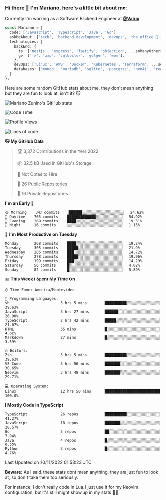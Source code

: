 ### Hi there 👋 I'm Mariano, here's a little bit about me:

Currently I'm working as a Software Backend Engineer at [**@Vairix**](https://vairix.com)

```ts
const Mariano = {
  code: ['Javascript', 'Typescript', 'Java', 'Go'],
  askMeAbout: ['tech', 'backend development', 'devops', 'the office 💼'],
  technologies: {
    backEnd: {
      ts: ['nestjs', 'express', 'fastify', 'objection', ...soManyOthersFrameworks],
      go: ['fx', 'zap', 'sqlboiler', 'gqlgen', 'mux'],
    },
    devOps: ['Linux', 'AWS', 'Docker', 'Kubernetes', 'Terraform', ...soManyOthersTools],
    databases: ['mongo', 'mariadb', 'sqlite', 'postgres', 'neo4j', 'redis'],
  }
};
```

Here are some random GitHub stats about me, they don't mean anything but they are fun to look at, isn't it? 🐱

![Mariano Zunino's GitHub stats](https://github-readme-stats.vercel.app/api?username=marianozunino&count_private=true&show_icons=true&theme=radical)

<!--START_SECTION:waka-->
![Code Time](http://img.shields.io/badge/Code%20Time-316%20hrs%2033%20mins-blue)

![Profile Views](http://img.shields.io/badge/Profile%20Views-0-blue)

![Lines of code](https://img.shields.io/badge/From%20Hello%20World%20I%27ve%20Written-372%20Thousand%20lines%20of%20code-blue)

**🐱 My GitHub Data** 

> 🏆 3,372 Contributions in the Year 2022
 > 
> 📦 32.5 kB Used in GitHub's Storage 
 > 
> 🚫 Not Opted to Hire
 > 
> 📜 26 Public Repositories 
 > 
> 🔑 16 Private Repositories  
 > 
**I'm an Early 🐤** 

```text
🌞 Morning    343 commits    ██████░░░░░░░░░░░░░░░░░░░   24.62% 
🌆 Daytime    765 commits    █████████████░░░░░░░░░░░░   54.92% 
🌃 Evening    269 commits    ████░░░░░░░░░░░░░░░░░░░░░   19.31% 
🌙 Night      16 commits     ░░░░░░░░░░░░░░░░░░░░░░░░░   1.15%

```
📅 **I'm Most Productive on Tuesday** 

```text
Monday       268 commits    ████░░░░░░░░░░░░░░░░░░░░░   19.24% 
Tuesday      305 commits    █████░░░░░░░░░░░░░░░░░░░░   21.9% 
Wednesday    205 commits    ███░░░░░░░░░░░░░░░░░░░░░░   14.72% 
Thursday     278 commits    █████░░░░░░░░░░░░░░░░░░░░   19.96% 
Friday       199 commits    ███░░░░░░░░░░░░░░░░░░░░░░   14.29% 
Saturday     56 commits     █░░░░░░░░░░░░░░░░░░░░░░░░   4.02% 
Sunday       82 commits     █░░░░░░░░░░░░░░░░░░░░░░░░   5.89%

```


📊 **This Week I Spent My Time On** 

```text
⌚︎ Time Zone: America/Montevideo

💬 Programming Languages: 
sh                       5 hrs 5 mins        ██████████░░░░░░░░░░░░░░░   39.63% 
JavaScript               3 hrs 27 mins       ██████░░░░░░░░░░░░░░░░░░░   26.98% 
TypeScript               2 hrs 42 mins       █████░░░░░░░░░░░░░░░░░░░░   21.07% 
HTML                     35 mins             █░░░░░░░░░░░░░░░░░░░░░░░░   4.62% 
Markdown                 27 mins             █░░░░░░░░░░░░░░░░░░░░░░░░   3.59%

🔥 Editors: 
Zsh                      5 hrs 5 mins        ██████████░░░░░░░░░░░░░░░   39.63% 
VS Code                  3 hrs 56 mins       ███████░░░░░░░░░░░░░░░░░░   30.65% 
Neovim                   3 hrs 48 mins       ███████░░░░░░░░░░░░░░░░░░   29.71%

💻 Operating System: 
Linux                    12 hrs 50 mins      █████████████████████████   100.0%

```

**I Mostly Code in TypeScript** 

```text
TypeScript               26 repos            ██████████░░░░░░░░░░░░░░░   41.27% 
JavaScript               18 repos            ███████░░░░░░░░░░░░░░░░░░   28.57% 
Go                       5 repos             ██░░░░░░░░░░░░░░░░░░░░░░░   7.94% 
Java                     4 repos             █░░░░░░░░░░░░░░░░░░░░░░░░   6.35% 
Python                   3 repos             █░░░░░░░░░░░░░░░░░░░░░░░░   4.76%

```



 Last Updated on 20/11/2022 01:53:23 UTC
<!--END_SECTION:waka-->

**Beware:** As I said, these stats dont mean anything, they are just fun to look at, so don't take them too seriously.

For instance, I don't really code in Lua, I just use it for my Neovim configuration, but it's still might show up in my stats 🤷‍♂️

